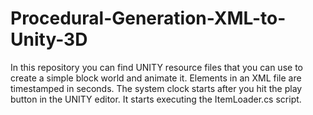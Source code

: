 # Procedural-Generation-XML-to-Unity-3D

In this repository you can find UNITY resource files that you can use to create a simple block world and animate it.
Elements in an XML file are timestamped in seconds.
The system clock starts after you hit the play button in the UNITY editor.  It starts executing the ItemLoader.cs script. 
